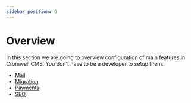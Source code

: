 ```yaml
---
sidebar_position: 0
---
```


# Overview

In this section we are going to overview configuration of main features in Cromwell CMS. You don't have to be a developer to setup them.

- [Mail](./mail)
- [Migration](./migration)
- [Payments](./payments)
- [SEO](./seo)